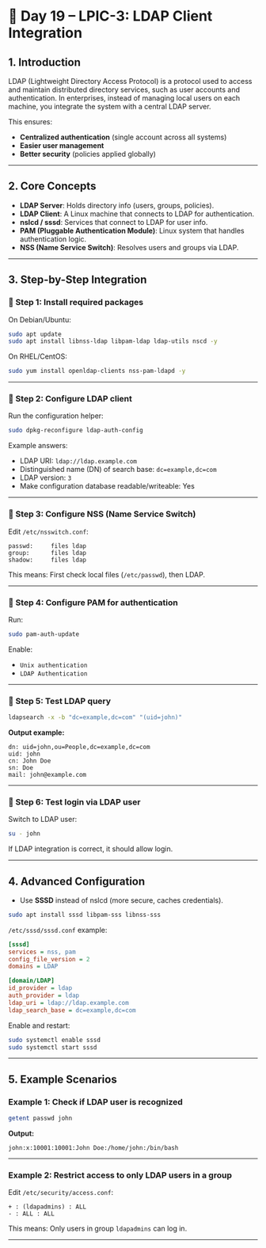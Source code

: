 # 📘 Day 19 – LPIC-3: LDAP Client Integration

## 1. Introduction

LDAP (Lightweight Directory Access Protocol) is a protocol used to access and maintain distributed directory services, such as user accounts and authentication.
In enterprises, instead of managing local users on each machine, you integrate the system with a central LDAP server.

This ensures:

* **Centralized authentication** (single account across all systems)
* **Easier user management**
* **Better security** (policies applied globally)

---

## 2. Core Concepts

* **LDAP Server**: Holds directory info (users, groups, policies).
* **LDAP Client**: A Linux machine that connects to LDAP for authentication.
* **nslcd / sssd**: Services that connect to LDAP for user info.
* **PAM (Pluggable Authentication Module)**: Linux system that handles authentication logic.
* **NSS (Name Service Switch)**: Resolves users and groups via LDAP.

---

## 3. Step-by-Step Integration

### 🔹 Step 1: Install required packages

On Debian/Ubuntu:

```bash
sudo apt update
sudo apt install libnss-ldap libpam-ldap ldap-utils nscd -y
```

On RHEL/CentOS:

```bash
sudo yum install openldap-clients nss-pam-ldapd -y
```

---

### 🔹 Step 2: Configure LDAP client

Run the configuration helper:

```bash
sudo dpkg-reconfigure ldap-auth-config
```

Example answers:

* LDAP URI: `ldap://ldap.example.com`
* Distinguished name (DN) of search base: `dc=example,dc=com`
* LDAP version: `3`
* Make configuration database readable/writeable: Yes

---

### 🔹 Step 3: Configure NSS (Name Service Switch)

Edit `/etc/nsswitch.conf`:

```text
passwd:     files ldap
group:      files ldap
shadow:     files ldap
```

This means: First check local files (`/etc/passwd`), then LDAP.

---

### 🔹 Step 4: Configure PAM for authentication

Run:

```bash
sudo pam-auth-update
```

Enable:

* `Unix authentication`
* `LDAP Authentication`

---

### 🔹 Step 5: Test LDAP query

```bash
ldapsearch -x -b "dc=example,dc=com" "(uid=john)"
```

**Output example:**

```text
dn: uid=john,ou=People,dc=example,dc=com
uid: john
cn: John Doe
sn: Doe
mail: john@example.com
```

---

### 🔹 Step 6: Test login via LDAP user

Switch to LDAP user:

```bash
su - john
```

If LDAP integration is correct, it should allow login.

---

## 4. Advanced Configuration

* Use **SSSD** instead of nslcd (more secure, caches credentials).

```bash
sudo apt install sssd libpam-sss libnss-sss
```

`/etc/sssd/sssd.conf` example:

```ini
[sssd]
services = nss, pam
config_file_version = 2
domains = LDAP

[domain/LDAP]
id_provider = ldap
auth_provider = ldap
ldap_uri = ldap://ldap.example.com
ldap_search_base = dc=example,dc=com
```

Enable and restart:

```bash
sudo systemctl enable sssd
sudo systemctl start sssd
```

---

## 5. Example Scenarios

### Example 1: Check if LDAP user is recognized

```bash
getent passwd john
```

**Output:**

```text
john:x:10001:10001:John Doe:/home/john:/bin/bash
```

---

### Example 2: Restrict access to only LDAP users in a group

Edit `/etc/security/access.conf`:

```text
+ : (ldapadmins) : ALL
- : ALL : ALL
```

This means: Only users in group `ldapadmins` can log in.

---
